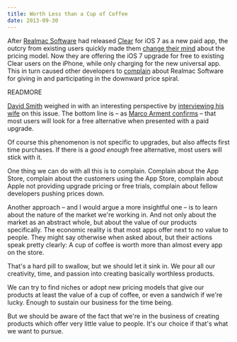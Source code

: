 ```yaml
---
title: Worth Less than a Cup of Coffee
date: 2013-09-30
---
```


After [Realmac Software](http://www.realmacsoftware.com) had released [Clear](http://www.realmacsoftware.com/clear/) for iOS 7 as a new paid app, the outcry from existing users quickly made them [change their mind](http://www.realmacsoftware.com/blog/some-changes-for-clear) about the pricing model. Now they are offering the iOS 7 upgrade for free to existing Clear users on the iPhone, while only charging for the new universal app. This in turn caused other developers to [complain](https://twitter.com/mattgemmell/status/382906555198631936) about Realmac Software for giving in and participating in the downward price spiral.

READMORE

[David Smith](http://david-smith.org) weighed in with an interesting perspective by [interviewing his wife](http://developingperspective.com/2013/09/27/app-store-pricing/) on this issue. The bottom line is – as [Marco Arment confirms](http://www.marco.org/2013/09/28/underscore-price-dynamics) – that most users will look for a free alternative when presented with a paid upgrade.

Of course this phenomenon is not specific to upgrades, but also affects first time purchases. If there is a *good enough* free alternative, most users will stick with it.

One thing we can do with all this is to complain. Complain about the App Store, complain about the customers using the App Store, complain about Apple not providing upgrade pricing or free trials, complain about fellow developers pushing prices down.

Another approach – and I would argue a more insightful one – is to learn about the nature of the market we're working in. And not only about the market as an abstract whole, but about the value of our products specifically. The economic reality is that most apps offer next to no value to people. They might say otherwise when asked about, but their actions speak pretty clearly: A cup of coffee is worth more than almost every app on the store.

That's a hard pill to swallow, but we should let it sink in. We pour all our creativity, time, and passion into creating basically worthless products.

We can try to find niches or adopt new pricing models that give our products at least the value of a cup of coffee, or even a sandwich if we're lucky. Enough to sustain our business for the time being.

But we should be aware of the fact that we're in the business of creating products which offer very little value to people. It's our choice if that's what we want to pursue.


